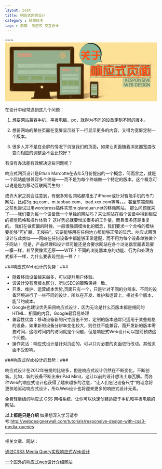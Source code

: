 ```yaml
---
layout: post
title: 响应式网页设计
category : 前端技术
tags : 前端  响应式 交互设计
---
```


===
![网页设计](/blog-assets/2013-10-05/001.jpg)

在设计中经常遇到这几个问题：

1. 想要网站兼容手机、平板电脑、pc，就得为不同的设备定制不同的版本。

2. 想要网站的某些页面在宽屏显示器下一行显示更多的内容，又得为宽屏定制一个版本。

3. 很多人并不是在全屏的情况下浏览我们的页面，如果让页面随着浏览器宽度改变而相应的调整会不会比较好？

有没有办法能有效解决这些问题呢？

响应式网页设计是Ethan Marcotte在去年5月份提出的一个概念，简而言之，就是一个网站能够兼容多个终端——而不是为每个终端做一个特定的版本。这个概念可以说是是为移动互联网而生的！

 或许大家之前会注意到，有很多知名网站都推出了iPhone或针对智能手机的专门网站，比如3g.qq.com、m.taobao.com、ipad.xxx.com等等。。。甚至前端观察之前也尝试过用wordpress插件实现m.qianduan.net的移动网站。  那么问题就来了——我们要为每一个设备做一个单独的网站吗？来让网站在每个设备中得到相应的视觉风格和操作体验？  这样势必就要增加很多的工作量，而且很多还是重复的。  我们在做页面的时候，一般很强调模块化的概念，我们要求一个合格的模块要能够“可扩展、无侵染”，它要能够用在任何地方都能够正常的显示。响应式网页设计与此类似——网站在任何设备中都能够正常适配，而不用为每个设备单独做个子网站！  但是，产品经理和设计师可能还是会要求网站在各个浏览器里面表现要一模一样，甚至要像素还原——WTF！不同的浏览器本身的功能、行为和处理方式都不一样，为什么要表现完全一样？！
 
###响应式Web设计的优势：###
* 随着移动设备越来越多，可以提升用户体验。
* 该设计没有页版本区分，所以SEO的策略保持一致。
* 开发、维护、运营成本优势,页面只有一个，只是针对不同的分辨率、不同的设备环境进行了一些不同的设计，所以在开发、维护和运营上，相对多个版本，能节约成本。
* Google也建议优先采用响应式设计，因为无论是什么页版本都是相同的HTML、相同的内容，Google最容易处理
* 兼容性优势：移动设备新的尺寸层出不穷，定制的版本通常只适用于某些规格的设备，如果新的设备分辨率变化较大，则往往不能兼容，而开发新的版本需要时间，这段时间内的访问就是个问题，但是响应式Web设计可以提前预防这个问题。
* 操作灵活：响应式设计是针对页面的，可以只对必要的页面进行改动，其他页面不受影响。

###响应式Web设计的趋势：###

响应式设计在2012年被提的比较多，但是响应式设计仍然在不断变化，不断创新。比如，新的设备不断出来(iPad Mini)，这让以前的设计想法土崩瓦解。而各种Web的响应式设计也获得了越来越多的注意，“让人们忘记设备尺寸”的理念将更快地驱动响应式设计，所以Web设计也将迎来更多的响应式设计元素。

免费轻量级的响应式 CSS 网格系统，让你可以快速创建适应于手机和平板电脑的网站。

**以上都是只是介绍**
如果想深入学习请参考:<http://webdesignerwall.com/tutorials/responsive-design-with-css3-media-queries>

***
相关文章、网站：

[通过CSS3 Media Query实现响应式Web设计](http://beforweb.com/node/7)

[一个国外的响应式web设计介绍网站](http://www.templatemonster.com/infographics/responsive-web-design-interactive-guide.php)